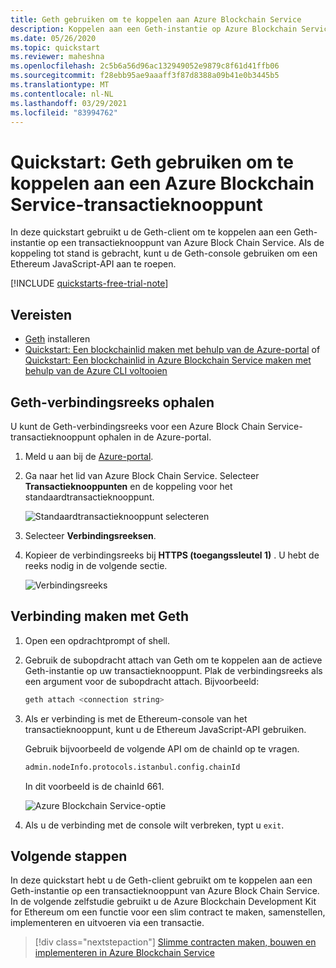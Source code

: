 ```yaml
---
title: Geth gebruiken om te koppelen aan Azure Blockchain Service
description: Koppelen aan een Geth-instantie op Azure Blockchain Service-transactieknooppunt
ms.date: 05/26/2020
ms.topic: quickstart
ms.reviewer: maheshna
ms.openlocfilehash: 2c5b6a56d96ac132949052e9879c8f61d41ffb06
ms.sourcegitcommit: f28ebb95ae9aaaff3f87d8388a09b41e0b3445b5
ms.translationtype: MT
ms.contentlocale: nl-NL
ms.lasthandoff: 03/29/2021
ms.locfileid: "83994762"
---
```

# <a name="quickstart-use-geth-to-attach-to-an-azure-blockchain-service-transaction-node"></a>Quickstart: Geth gebruiken om te koppelen aan een Azure Blockchain Service-transactieknooppunt

In deze quickstart gebruikt u de Geth-client om te koppelen aan een Geth-instantie op een transactieknooppunt van Azure Block Chain Service. Als de koppeling tot stand is gebracht, kunt u de Geth-console gebruiken om een Ethereum JavaScript-API aan te roepen.

[!INCLUDE [quickstarts-free-trial-note](../../../includes/quickstarts-free-trial-note.md)]

## <a name="prerequisites"></a>Vereisten

* [Geth](https://github.com/ethereum/go-ethereum/wiki/geth) installeren
* [Quickstart: Een blockchainlid maken met behulp van de Azure-portal](create-member.md) of [Quickstart: Een blockchainlid in Azure Blockchain Service maken met behulp van de Azure CLI voltooien](create-member-cli.md)

## <a name="get-geth-connection-string"></a>Geth-verbindingsreeks ophalen

U kunt de Geth-verbindingsreeks voor een Azure Block Chain Service-transactieknooppunt ophalen in de Azure-portal.

1. Meld u aan bij de [Azure-portal](https://portal.azure.com).
1. Ga naar het lid van Azure Block Chain Service. Selecteer **Transactieknooppunten** en de koppeling voor het standaardtransactieknooppunt.

    ![Standaardtransactieknooppunt selecteren](./media/connect-geth/transaction-nodes.png)

1. Selecteer **Verbindingsreeksen**.
1. Kopieer de verbindingsreeks bij **HTTPS (toegangssleutel 1)** . U hebt de reeks nodig in de volgende sectie.

    ![Verbindingsreeks](./media/connect-geth/connection-string.png)

## <a name="connect-to-geth"></a>Verbinding maken met Geth

1. Open een opdrachtprompt of shell.
1. Gebruik de subopdracht attach van Geth om te koppelen aan de actieve Geth-instantie op uw transactieknooppunt. Plak de verbindingsreeks als een argument voor de subopdracht attach. Bijvoorbeeld:

    ``` bash
    geth attach <connection string>
    ```

1. Als er verbinding is met de Ethereum-console van het transactieknooppunt, kunt u de Ethereum JavaScript-API gebruiken.

    Gebruik bijvoorbeeld de volgende API om de chainId op te vragen.

    ``` bash
    admin.nodeInfo.protocols.istanbul.config.chainId
    ```

    In dit voorbeeld is de chainId 661.

    ![Azure Blockchain Service-optie](./media/connect-geth/geth-attach.png)

1. Als u de verbinding met de console wilt verbreken, typt u `exit`.

## <a name="next-steps"></a>Volgende stappen

In deze quickstart hebt u de Geth-client gebruikt om te koppelen aan een Geth-instantie op een transactieknooppunt van Azure Block Chain Service. In de volgende zelfstudie gebruikt u de Azure Blockchain Development Kit for Ethereum om een functie voor een slim contract te maken, samenstellen, implementeren en uitvoeren via een transactie.

> [!div class="nextstepaction"]
> [Slimme contracten maken, bouwen en implementeren in Azure Blockchain Service](send-transaction.md)
